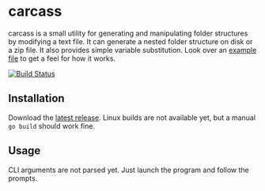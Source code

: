 # carcass

carcass is a small utility for generating and manipulating folder structures by modifying a text file. It can generate a nested folder structure on disk or a zip file. It also provides simple variable substitution.
Look over an [example file](ectdmodule3.txt) to get a feel for how it works.

[![Build Status](https://travis-ci.com/fedorg/carcass.svg?branch=master)](https://travis-ci.com/fedorg/carcass)

## Installation
Download the [latest release](https://github.com/fedorg/carcass/releases/latest/download/carcass.exe). Linux builds are not available yet, but a manual `go build` should work fine.

## Usage

CLI arguments are not parsed yet. Just launch the program and follow the prompts.
